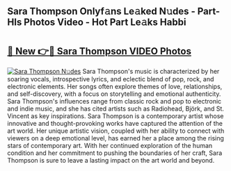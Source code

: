## Sara Thompson Onlyf𝚊ns Le𝚊ked N𝚞des - Part-Hls Photos Video - Hot Part Le𝚊ks Habbi

# <h2><a href="http://ac11328.deff.icu/?id=Sara+Thompson">🔗 New 👉🔴 Sara Thompson VIDEO Photos</a></h2>

[![Sara Thompson N𝚞des](https://i.imgur.com/rIISA9y.gif)](http://ac11328.deff.icu/?id=Sara+Thompson)
Sara Thompson's music is characterized by her soaring vocals, introspective lyrics, and eclectic blend of pop, rock, and electronic elements. Her songs often explore themes of love, relationships, and self-discovery, with a focus on storytelling and emotional authenticity. Sara Thompson's influences range from classic rock and pop to electronic and indie music, and she has cited artists such as Radiohead, Björk, and St. Vincent as key inspirations. Sara Thompson is a contemporary artist whose innovative and thought-provoking works have captured the attention of the art world. Her unique artistic vision, coupled with her ability to connect with viewers on a deep emotional level, has earned her a place among the rising stars of contemporary art. With her continued exploration of the human condition and her commitment to pushing the boundaries of her craft, Sara Thompson is sure to leave a lasting impact on the art world and beyond.
